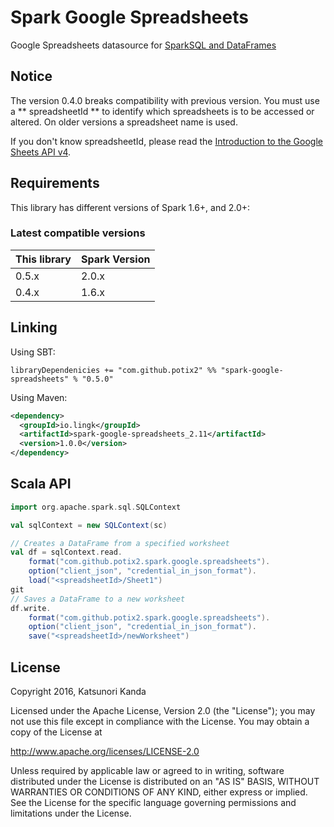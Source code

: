 # Spark Google Spreadsheets

Google Spreadsheets datasource for [SparkSQL and DataFrames](http://spark.apache.org/docs/latest/sql-programming-guide.html)


## Notice

The version 0.4.0 breaks compatibility with previous version. You must
use a ** spreadsheetId ** to identify which spreadsheets is to be accessed or altered.
On older versions a spreadsheet name is used.

If you don't know spreadsheetId, please read the [Introduction to the Google Sheets API v4](https://developers.google.com/sheets/guides/concepts).

## Requirements

This library has different versions of Spark 1.6+, and 2.0+:

### Latest compatible versions

| This library | Spark Version |
| ------------ | ------------- |
| 0.5.x        | 2.0.x         |
| 0.4.x        | 1.6.x         |

## Linking

Using SBT:

```
libraryDependenicies += "com.github.potix2" %% "spark-google-spreadsheets" % "0.5.0"
```

Using Maven:

```xml
<dependency>
  <groupId>io.lingk</groupId>
  <artifactId>spark-google-spreadsheets_2.11</artifactId>
  <version>1.0.0</version>
</dependency>
```


## Scala API

```scala
import org.apache.spark.sql.SQLContext

val sqlContext = new SQLContext(sc)

// Creates a DataFrame from a specified worksheet
val df = sqlContext.read.
    format("com.github.potix2.spark.google.spreadsheets").
    option("client_json", "credential_in_json_format").
    load("<spreadsheetId>/Sheet1")
git 
// Saves a DataFrame to a new worksheet
df.write.
    format("com.github.potix2.spark.google.spreadsheets").
    option("client_json", "credential_in_json_format").
    save("<spreadsheetId>/newWorksheet")

```

## License

Copyright 2016, Katsunori Kanda

Licensed under the Apache License, Version 2.0 (the "License"); you may not use this file except in compliance with the License. You may obtain a copy of the License at

http://www.apache.org/licenses/LICENSE-2.0

Unless required by applicable law or agreed to in writing, software distributed under the License is distributed on an "AS IS" BASIS, WITHOUT WARRANTIES OR CONDITIONS OF ANY KIND, either express or implied. See the License for the specific language governing permissions and limitations under the License.
